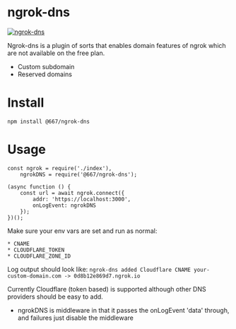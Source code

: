 # ngrok-dns

[![ngrok-dns]()](https://github.com/june07/ngrok-dns)

Ngrok-dns is a plugin of sorts that enables domain features of ngrok which are not available on the free plan.

  - Custom subdomain
  - Reserved domains

# Install
`npm install @667/ngrok-dns`

# Usage
```
const ngrok = require('./index'),
    ngrokDNS = require('@667/ngrok-dns');

(async function () {
    const url = await ngrok.connect({
        addr: 'https://localhost:3000',
        onLogEvent: ngrokDNS
    });
})();
```  
Make sure your env vars are set and run as normal:
 
    * CNAME
    * CLOUDFLARE_TOKEN
    * CLOUDFLARE_ZONE_ID

Log output should look like:
`ngrok-dns added Cloudflare CNAME your-custom-domain.com -> 0d8b12e869d7.ngrok.io`

Currently Cloudflare (token based) is supported although other DNS providers should be easy to add.

* ngrokDNS is middleware in that it passes the onLogEvent 'data' through, and failures just disable the middleware
